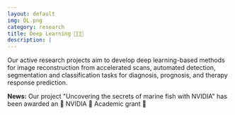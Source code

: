 ```yaml
---
layout: default
img: DL.png
category: research
title: Deep Learning 👩🏻‍💻
description: |
---
```

Our active research projects aim to develop deep learning-based methods for image reconstruction from accelerated scans, automated detection, segmentation and classification tasks for diagnosis, prognosis, and therapy response prediction. 

**News:** Our project "Uncovering the secrets of marine fish with NVIDIA" has been awarded an 🌟 NVIDIA 🌟 Academic grant 🎉
